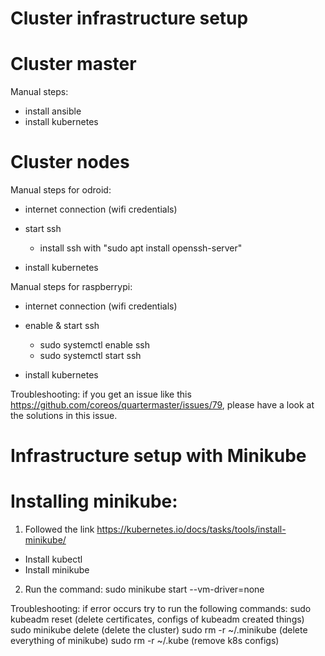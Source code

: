 # Cluster infrastructure setup

# Cluster master

 Manual steps:
 * install ansible
 * install kubernetes

# Cluster nodes

 Manual steps for odroid:
 * internet connection (wifi credentials)

 * start ssh
   * install ssh with "sudo apt install openssh-server"

 * install kubernetes

 Manual steps for raspberrypi:
 * internet connection (wifi credentials)

 * enable & start ssh
    - sudo systemctl enable ssh
    - sudo systemctl start ssh

 * install kubernetes

 Troubleshooting:  if you get an issue like this https://github.com/coreos/quartermaster/issues/79, please have a look at the solutions in this issue.


# Infrastructure setup with Minikube

# Installing minikube:

 1. Followed the link https://kubernetes.io/docs/tasks/tools/install-minikube/
   * Install kubectl
   * Install minikube
 2. Run the command: sudo minikube start --vm-driver=none

 Troubleshooting: if error occurs try to run the following commands:
 sudo kubeadm reset (delete certificates, configs of kubeadm created things)
 sudo minikube delete (delete the cluster)
 sudo rm -r ~/.minikube (delete everything of minikube)
 sudo rm -r ~/.kube (remove k8s configs)